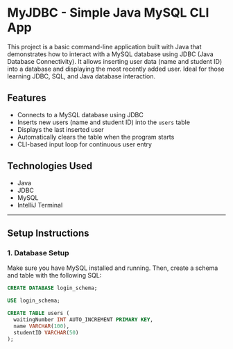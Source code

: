 # MyJDBC - Simple Java MySQL CLI App

This project is a basic command-line application built with Java that demonstrates how to interact with a MySQL database using JDBC (Java Database Connectivity). It allows inserting user data (name and student ID) into a database and displaying the most recently added user. Ideal for those learning JDBC, SQL, and Java database interaction.

## Features

- Connects to a MySQL database using JDBC
- Inserts new users (name and student ID) into the `users` table
- Displays the last inserted user
- Automatically clears the table when the program starts
- CLI-based input loop for continuous user entry

## Technologies Used

- Java
- JDBC
- MySQL
- IntelliJ Terminal

---

## Setup Instructions

### 1. Database Setup

Make sure you have MySQL installed and running. Then, create a schema and table with the following SQL:

```sql
CREATE DATABASE login_schema;

USE login_schema;

CREATE TABLE users (
  waitingNumber INT AUTO_INCREMENT PRIMARY KEY,
  name VARCHAR(100),
  studentID VARCHAR(50)
);
